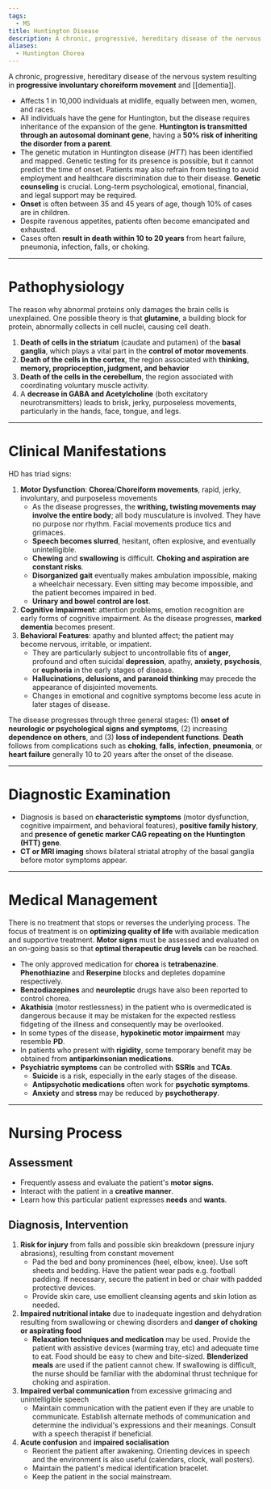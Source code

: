 ```yaml
---
tags:
  - MS
title: Huntington Disease
description: A chronic, progressive, hereditary disease of the nervous system resulting in progressive involuntary choreiform movement and dementia.
aliases:
  - Huntington Chorea
---
```

A chronic, progressive, hereditary disease of the nervous system resulting in **progressive involuntary choreiform movement** and [[dementia]].
- Affects 1 in 10,000 individuals at midlife, equally between men, women, and races.
- All individuals have the gene for Huntington, but the disease requires inheritance of the expansion of the gene. **Huntington is transmitted through an autosomal dominant gene**, having a **50% risk of inheriting the disorder from a parent**.
- The genetic mutation in Huntington disease (*HTT*) has been identified and mapped. Genetic testing for its presence is possible, but it cannot predict the time of onset. Patients may also refrain from testing to avoid employment and healthcare discrimination due to their disease. **Genetic counseling** is crucial. Long-term psychological, emotional, financial, and legal support may be required.
- **Onset** is often between 35 and 45 years of age, though 10% of cases are in children.
- Despite ravenous appetites, patients often become emancipated and exhausted.
- Cases often **result in death within 10 to 20 years** from heart failure, pneumonia, infection, falls, or choking.
___
# Pathophysiology
The reason why abnormal proteins only damages the brain cells is unexplained. One possible theory is that **glutamine**, a building block for protein, abnormally collects in cell nuclei, causing cell death.
1. **Death of cells in the striatum** (caudate and putamen) of the **basal ganglia**, which plays a vital part in the **control of motor movements**.
2. **Death of the cells in the cortex**, the region associated with **thinking, memory, proprioception, judgment, and behavior**
3. **Death of the cells in the cerebellum**, the region associated with coordinating voluntary muscle activity.
4. A **decrease in GABA and Acetylcholine** (both excitatory neurotransmitters) leads to brisk, jerky, purposeless movements, particularly in the hands, face, tongue, and legs.
___
# Clinical Manifestations
HD has triad signs:
1. **Motor Dysfunction**: **Chorea**/**Choreiform movements**, rapid, jerky, involuntary, and purposeless movements
	- As the disease progresses, the **writhing, twisting movements may involve the entire body**; all body musculature is involved. They have no purpose nor rhythm. Facial movements produce tics and grimaces.
	- **Speech becomes slurred**, hesitant, often explosive, and eventually unintelligible.
	- **Chewing** and **swallowing** is difficult. **Choking and aspiration are constant risks**.
	- **Disorganized gait** eventually makes ambulation impossible, making a wheelchair necessary. Even sitting may become impossible, and the patient becomes impaired in bed.
	- **Urinary and bowel control are lost**.
2. **Cognitive Impairment**: attention problems, emotion recognition are early forms of cognitive impairment. As the disease progresses, **marked dementia** becomes present.
3. **Behavioral Features**: apathy and blunted affect; the patient may become nervous, irritable, or impatient.
	- They are particularly subject to uncontrollable fits of **anger**, profound and often suicidal **depression**, apathy, **anxiety**, **psychosis**, or **euphoria** in the early stages of disease.
	- **Hallucinations, delusions, and paranoid thinking** may precede the appearance of disjointed movements.
	- Changes in emotional and cognitive symptoms become less acute in later stages of disease.

The disease progresses through three general stages: (1) **onset of neurologic or psychological signs and symptoms**, (2) increasing **dependence on others**, and (3) **loss of independent functions**. **Death** follows from complications such as **choking**, **falls**, **infection**, **pneumonia**, or **heart failure** generally 10 to 20 years after the onset of the disease.
___
# Diagnostic Examination
- Diagnosis is based on **characteristic symptoms** (motor dysfunction, cognitive impairment, and behavioral features), **positive family history**, and **presence of genetic marker CAG repeating on the Huntington (HTT) gene**.
- **CT or MRI imaging** shows bilateral striatal atrophy of the basal ganglia before motor symptoms appear.
___
# Medical Management
There is no treatment that stops or reverses the underlying process. The focus of treatment is on **optimizing quality of life** with available medication and supportive treatment. **Motor signs** must be assessed and evaluated on an on-going basis so that **optimal therapeutic drug levels** can be reached.
- The only approved medication for **chorea** is **tetrabenazine**. **Phenothiazine** and **Reserpine** blocks and depletes dopamine respectively.
- **Benzodiazepines** and **neuroleptic** drugs have also been reported to control chorea.
- **Akathisia** (motor restlessness) in the patient who is overmedicated is dangerous because it may be mistaken for the expected restless fidgeting of the illness and consequently may be overlooked.
- In some types of the disease, **hypokinetic motor impairment** may resemble **PD**.
- In patients who present with **rigidity**, some temporary benefit may be obtained from **antiparkinsonian medications**.
- **Psychiatric symptoms** can be controlled with **SSRIs** and **TCAs**.
	- **Suicide** is a risk, especially in the early stages of the disease.
	- **Antipsychotic medications** often work for **psychotic symptoms**.
	- **Anxiety** and **stress** may be reduced by **psychotherapy**.
___
# Nursing Process
## Assessment
- Frequently assess and evaluate the patient's **motor signs**.
- Interact with the patient in a **creative manner**.
- Learn how this particular patient expresses **needs** and **wants**.
## Diagnosis, Intervention
1. **Risk for injury** from falls and possible skin breakdown (pressure injury abrasions), resulting from constant movement
	- Pad the bed and bony prominences (heel, elbow, knee). Use soft sheets and bedding. Have the patient wear pads e.g. football padding. If necessary, secure the patient in bed or chair with padded protective devices.
	- Provide skin care, use emollient cleansing agents and skin lotion as needed.
2. **Impaired nutritional intake** due to inadequate ingestion and dehydration resulting from swallowing or chewing disorders and **danger of choking or aspirating food**
	- **Relaxation techniques and medication** may be used. Provide the patient with assistive devices (warming tray, etc) and adequate time to eat. Food should be easy to chew and bite-sized. **Blenderized meals** are used if the patient cannot chew. If swallowing is difficult, the nurse should be familiar with the abdominal thrust technique for choking and aspiration.
3. **Impaired verbal communication** from excessive grimacing and unintelligible speech
	- Maintain communication with the patient even if they are unable to communicate. Establish alternate methods of communication and determine the individual's expressions and their meanings. Consult with a speech therapist if beneficial.
4. **Acute confusion** and **impaired socialisation**
	- Reorient the patient after awakening. Orienting devices in speech and the environment is also useful (calendars, clock, wall posters).
	- Maintain the patient's medical identification bracelet.
	- Keep the patient in the social mainstream.